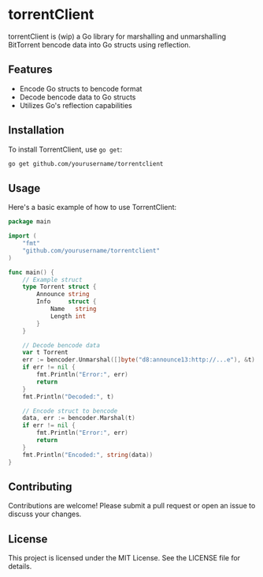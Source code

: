 # torrentClient

torrentClient is (wip) a Go library for marshalling and unmarshalling BitTorrent bencode data into Go structs using reflection.

## Features

- Encode Go structs to bencode format
- Decode bencode data to Go structs
- Utilizes Go's reflection capabilities

## Installation

To install TorrentClient, use `go get`:

```sh
go get github.com/yourusername/torrentclient
```

## Usage

Here's a basic example of how to use TorrentClient:

```go
package main

import (
	"fmt"
	"github.com/yourusername/torrentclient"
)

func main() {
	// Example struct
	type Torrent struct {
		Announce string
		Info     struct {
			Name   string
			Length int
		}
	}

	// Decode bencode data
	var t Torrent
	err := bencoder.Unmarshal([]byte("d8:announce13:http://...e"), &t)
	if err != nil {
		fmt.Println("Error:", err)
		return
	}
	fmt.Println("Decoded:", t)

	// Encode struct to bencode
	data, err := bencoder.Marshal(t)
	if err != nil {
		fmt.Println("Error:", err)
		return
	}
	fmt.Println("Encoded:", string(data))
}
```

## Contributing

Contributions are welcome! Please submit a pull request or open an issue to discuss your changes.

## License

This project is licensed under the MIT License. See the LICENSE file for details.